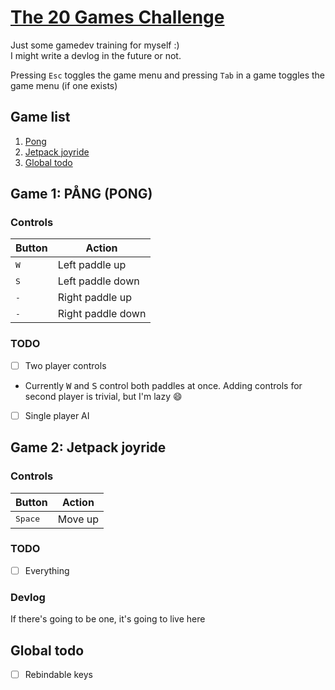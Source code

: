 # [The 20 Games Challenge](https://20_games_challenge.gitlab.io/)

Just some gamedev training for myself :)  
I might write a devlog in the future or not.

Pressing `Esc` toggles the game menu and pressing `Tab` in a game toggles the game menu (if one exists)

## Game list

1. [Pong](#game-1-pång-pong)
2. [Jetpack joyride](#game-2-jetpack-joyride)
3. [Global todo](#global-todo)

## Game 1: PÅNG (PONG)

### Controls

| Button       | Action            |
| ------------ | ----------------- |
| <kbd>W</kbd> | Left paddle up    |
| <kbd>S</kbd> | Left paddle down  |
| <kbd>-</kbd> | Right paddle up   |
| <kbd>-</kbd> | Right paddle down |

### TODO

- [ ] Two player controls
- Currently <kbd>W</kbd> and <kbd>S</kbd> control both paddles at once. Adding controls for second player is trivial, but I'm lazy :smile:
- [ ] Single player AI

## Game 2: Jetpack joyride

### Controls

| Button           | Action  |
| ---------------- | ------- |
| <kbd>Space</kbd> | Move up |

### TODO

- [ ] Everything

### Devlog

If there's going to be one, it's going to live here

## Global todo

- [ ] Rebindable keys
